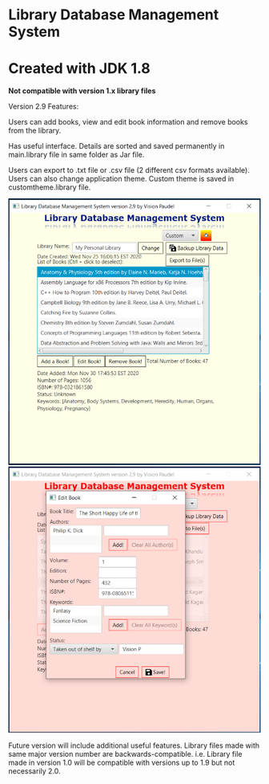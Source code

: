 # Library Database Management System
# Created with JDK 1.8

**Not compatible with version 1.x library files**

Version 2.9 Features:

Users can add books, view and edit book information and remove books from the library.

Has useful interface. Details are sorted and saved permanently in main.library file in same folder as Jar file.

Users can export to .txt file or .csv file (2 different csv formats available). Users can also change application theme. Custom theme is saved in customtheme.library file.

<img src="https://github.com/Vision-Paudel/LibraryDBMS/blob/main/LibraryDBMS_ver2.9a.png" alt="Image could not be displayed">
<img src="https://github.com/Vision-Paudel/LibraryDBMS/blob/main/LibraryDBMS_ver2.9b.png" alt="Image could not be displayed">

Future version will include additional useful features. Library files made with same major version number are backwards-compatible. i.e. Library file made in version 1.0 will be compatible with versions up to 1.9 but not necessarily 2.0.

